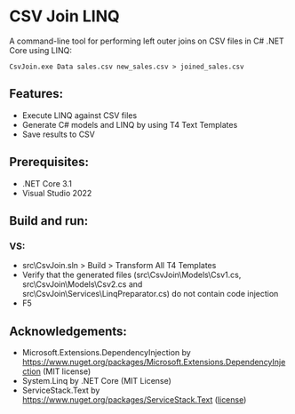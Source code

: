 # CSV Join LINQ
A command-line tool for performing left outer joins on CSV files in C# .NET Core using LINQ:
```
CsvJoin.exe Data sales.csv new_sales.csv > joined_sales.csv
```

## Features:
- Execute LINQ against CSV files
- Generate C# models and LINQ by using T4 Text Templates
- Save results to CSV

## Prerequisites:
- .NET Core 3.1
- Visual Studio 2022

## Build and run:
### VS:
- src\CsvJoin.sln > Build > Transform All T4 Templates
- Verify that the generated files (src\CsvJoin\Models\Csv1.cs, src\CsvJoin\Models\Csv2.cs and src\CsvJoin\Services\LinqPreparator.cs) do not contain code injection
- F5

## Acknowledgements:
- Microsoft.Extensions.DependencyInjection by https://www.nuget.org/packages/Microsoft.Extensions.DependencyInjection (MIT license)
- System.Linq by .NET Core (MIT License)
- ServiceStack.Text by https://www.nuget.org/packages/ServiceStack.Text ([license](https://github.com/ServiceStack/ServiceStack.Text/blob/master/license.txt))

